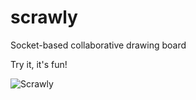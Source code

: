 scrawly
=======

Socket-based collaborative drawing board

Try it, it's fun!

![Scrawly](http://i.imgur.com/rihCb6Z.png)
